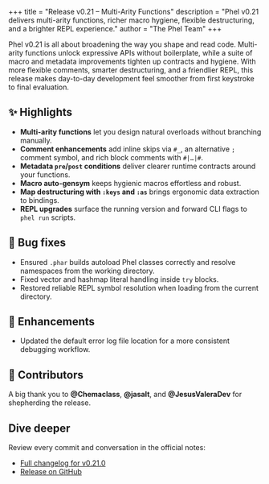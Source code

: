 +++
title = "Release v0.21 – Multi-Arity Functions"
description = "Phel v0.21 delivers multi-arity functions, richer macro hygiene, flexible destructuring, and a brighter REPL experience."
author = "The Phel Team"
+++

Phel v0.21 is all about broadening the way you shape and read code. Multi-arity functions unlock expressive APIs without
boilerplate, while a suite of macro and metadata improvements tighten up contracts and hygiene. With more flexible
comments, smarter destructuring, and a friendlier REPL, this release makes day-to-day development feel smoother from
first keystroke to final evaluation.

## ✨ Highlights

- **Multi-arity functions** let you design natural overloads without branching manually.
- **Comment enhancements** add inline skips via `#_`, an alternative `;` comment symbol, and rich block comments with `#|…|#`.
- **Metadata `pre`/`post` conditions** deliver clearer runtime contracts around your functions.
- **Macro auto-gensym** keeps hygienic macros effortless and robust.
- **Map destructuring with `:keys` and `:as`** brings ergonomic data extraction to bindings.
- **REPL upgrades** surface the running version and forward CLI flags to `phel run` scripts.

## 🐛 Bug fixes

- Ensured `.phar` builds autoload Phel classes correctly and resolve namespaces from the working directory.
- Fixed vector and hashmap literal handling inside `try` blocks.
- Restored reliable REPL symbol resolution when loading from the current directory.

## 🔧 Enhancements

- Updated the default error log file location for a more consistent debugging workflow.

## 👥 Contributors

A big thank you to **@Chemaclass**, **@jasalt**, and **@JesusValeraDev** for shepherding the release.

## Dive deeper

Review every commit and conversation in the official notes:

- [Full changelog for v0.21.0](https://github.com/phel-lang/phel-lang/compare/v0.20.0...v0.21.0)
- [Release on GitHub](https://github.com/phel-lang/phel-lang/releases/tag/v0.21.0)
